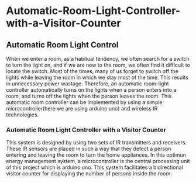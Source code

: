 # Automatic-Room-Light-Controller-with-a-Visitor-Counter

## Automatic Room Light Control
When we enter a room, as a habitual tendency, we often search for a switch to turn the light on, and if we are new to the room, we often find it difficult to locate the switch. Most of the times, many of us forget to switch off the lights while leaving the room in which we stay most of the time. This results in unnecessary power wastage. Therefore, an automatic room-light controller automatically turns on the lights when a person enters into a room, and turns off the lights when the person leaves the room. This automatic room controller can be implemented by using a simple microcontroller(here we are using arduino uno) and wireless IR technologies.

### Automatic Room Light Controller with a Visitor Counter
This system is designed by using two sets of IR transmitters and receivers. These IR sensors are placed in such a way that they detect a person entering and leaving the room to turn the home appliances. In this optimun energy management system, a microcontroller is the central processing unit of this project which is arduino uno. This system facilitates a bidirectional visitor counter for displaying the number of persons inside the room.
